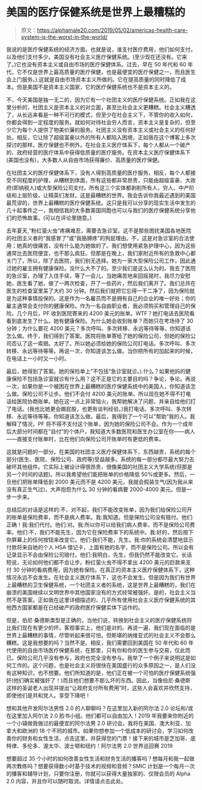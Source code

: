 # 美国的医疗保健系统是世界上最糟糕的

> 原文：<https://alphamale20.com/2019/05/02/americas-health-care-system-is-the-worst-in-the-world/>

我说的是医疗保健系统的经济方面。也就是说，谁支付医疗费用，他们如何支付，以及他们支付多少。美国没有社会主义医疗保健系统。(至少现在还没有。它来了。)它也没有资本主义或自由市场的医疗保健体系。过去，早在 50 年代和 60 年代，它不仅是世界上最高质量的医疗保健，也是最便宜的医疗保健之一，而且医生会上门服务。).这就是自由市场资本主义所做的。它在提高质量的同时降低了成本。但是美国不是资本主义国家，它的医疗保健系统也不是资本主义的。

不，今天美国是独一无二的，因为它有一个社团主义的医疗保健系统。正如我在这里分析的，社团主义是资本主义的对立面，甚至比社会主义更糟糕。社会主义糟透了，从长远来看是一种不可行的模式，但至少在社会主义下，不管你的收入如何，你都会得到一定程度的服务。就如何对待社会穷人而言，资本主义是复杂的，但至少它为每个人提供了物美价廉的服务。社团主义没有资本主义或社会主义的任何好处。相反，它让除了超级富豪以外的所有人都陷入困境，正如我在这个博客上多次探讨的那样。医疗保健也不例外。在社会主义医疗体系下，每个人都从一个破产的、政府经营的医疗体系中获得低质量的医疗服务。在资本主义医疗保健体系下(美国也没有)，大多数人从自由市场获得廉价、高质量的医疗保健。

在社团主义的医疗保健体系下，没有人得到高质量的医疗服务。相反，每个人都接受不同程度的护理，从糟糕到体面，所有这些都非常昂贵，只能由超级富豪、大政府(即纳税人)或大型保险公司支付。所有这三个实体都剥削所有人，穷人、中产阶级和上层阶级，让精英们发财。这是最糟糕的世界。我会告诉你我最近遇到的美国最荒谬的，世界上最糟糕的医疗保健系统。这只是我可以分享的现实生活中发生的几十起事件之一，我相信我的大多数美国同胞也可以与我们的医疗保健系统分享他们的恐怖故事。(可以在评论里随意。)

去年夏天,“粉红萤火虫”疼痛难忍，需要去急诊室。这不是那些困扰美国各地医院的社团主义者的“我感冒了”或“我胳膊疼”的狗屁理由。不，这是对急诊室的合法使用；她真的很痛苦，没有什么能为她做的了。我们想使用紧急护理中心，因为这些通常比去医院便宜，也不那么疯狂。但那是在晚上，我们家附近所有的急救中心都关门了。所以，除了去医院，我们别无选择。她为一家大型保险公司工作，因此通过她的雇主拥有健康保险。没什么大不了的。至少我们是这么认为的。我去了医院的急诊室，办理了入住手续，等了一会儿，当她痛苦地来回摇晃时，我尽力安慰她，医生看了她，做了一两次检查，开了一些药片，然后我们离开了。我们总共在医生的检查室里呆了大约 30 分钟。然后我们就把它忘得一干二净了，因为保险就是为这种事情投保的。这是作为一名雇员而不是拥有自己的企业的唯一好处；你的雇主通常会支付你的健康保险。作为一名自由职业者，我必须购买和管理自己的保险。几个月后，PF 收到医院寄来的 4200 美元的账单。WTF？她打电话去医院看看到底发生了什么。她有健康保险。为什么她会收到账单？而她只在考场待了 30 分钟；为什么要花 4200 美元？多次呼叫、多次转移、永远等待等等。你知道该怎么做。终于，我们得到了答案。医院将账单寄给了她的保险公司，但她的保险公司否认了这一索赔。太好了。所以她必须给她的保险公司打电话。多次呼叫、多次转移、永远等待等等。再说一次，你知道该怎么做。当你把所有的加起来的时候，在电话上一小时又一小时。

最后，她得到了答案。她的保险单上“不包括”急诊室就诊。).什么？如果他妈的健康保险不包括急诊室就诊有什么用？这不正是它的主要目的吗？争论，争论。再说一次，如果你是一个被困在世界上最糟糕的医疗保健系统中的美国人，你知道该怎么做。保险公司不让步。他们不会付 4200 美元的账单。所以现在她不得不打电话给医院协商账单。她在这一点上非常恼火，我帮她解决了问题，并亲自给他们打了电话。(我也比她更会踢屁股，也更有谈判经验。)我打电话。多次呼叫、多次转移、永远等待等等。你知道该怎么做。最后，我得到了一个可以“帮助”我的人。我解释了情况，PF 将不得不支付这个账单，因为她的保险公司不会。作为一个成年后大部分时间都在“自付”的个体户，我知道大多数医院和医生办公室在你——病人——直接支付账单时，比在他们向保险公司开账单时有更低的费率。

这就是问题的一部分。在美国的社团主义医疗保健体系下，东西越贵，系统的每个部分(医生、医院、保险公司、政府等)受益越多。系统的每一部分都尽最大努力去破坏其他组件。它实际上被设计得很昂贵，很像美国的社团主义大学系统(但那是另一个时间的话题)。所以我希望他们能把账单的价格降低 50%或更多。然后，一旦他们把账单降低到 2000 美元而不是 4200 美元，我就会假装生气(因为我从来没有真正生气过)，大声抱怨为什么 30 分钟的看病要 2000-4000 美元。但是一步一步来。

总结后的对话是这样的:不，对不起，我们不能改变账单，因为我们给保险公司开的账单是保险费率，而不是病人费率。我:我知道。但是保险公司没有赔付。他们:正确！我:我们代付。他们:对。我:所以你可以给我们病人费率，而不是保险公司费率。他们:不，我们不能先生，因为它在保险费率下的系统中。我:好的，然后按下你屏幕上的任何按钮来改变它。他们:我们不能，先生。我:你的系统会清楚地显示付款将来自她的个人 HSA 借记卡，上面有她的名字，而不是保险公司。所以会有记录显示不会由保险公司赔付。他们:我明白，先生，但我仍然不能改变它。长话短说，无论如何他们都不会让步。粉红萤火虫不得不拿出 4200 美元的巨款来支付 30 分钟的看病费用，因为她有保险。在真正的资本主义医疗保健体系下，这种情况永远不会发生。在社会主义医疗体系下，这也不会发生。但是因为我们有世界上最糟糕的卫生保健系统，一个社团主义者的系统，这是世界上最糟糕的，我们在崩溃的美国继续以文明世界中其他国家没有的方式经常被强奸。是的，社会主义当然不是答案。正如我在这里详细描述的，几乎所有使用社会主义医疗保健系统的其他西方国家都是在已经破产的政府医疗保健实体下运作的。

但是，伯尼·桑德斯类型是正确的，当他们说，转换到社会主义的医疗保健系统将比我们现在有更少的坏。客观事实上，他们是对的。再说一遍，我们现在面临的是世界上最糟糕的事情，尽管听起来很可怕，但斯堪的纳维亚式的社会主义不会那么糟糕。这是我想要的吗？当然不是。相反，我们需要回到美国在 50 年代和 60 年代使用的自由市场医疗保健系统，在那里，只有你和你的医生参与交易，仅此而已。保险公司几乎没有参与，政府也完全没有参与。我举了一个例子来说明这是如何工作的。这个问题，也是社会主义将很快在美国盛行的众多原因之一，是人们没有这种知识，也不想要。他们所知道的是，他们正在被一个可怕的医疗保健系统强奸(他们确实被强奸了！)而且他们想要不那么坏的东西。因此，当像伯尼·桑德斯这样的圣诞老人出现并提出“让政府支付所有费用”时，这些人会喜欢并欣然支持，即使他们是共和党人。享受下降吧！

想和其他开发阿尔法男性 2.0 的人聊聊吗？在这里加入新的阿尔法 2.0 论坛和/或在这里加入阿尔法 2.0 脸书小组。他们都可以自由加入！2019 年我要来你附近的一个小镇做我做过的最便宜的阿尔法男 2.0 研讨会。我将在美国、澳大利亚、加拿大和欧洲的 18 个不同的城市。如果你想参加一个低成本的研讨会，学习如何改善你的财务和女性生活，点击这里，并获得您的门票！接下来的城市是芝加哥、底特律、多伦多、渥太华、波士顿和纽约！阿尔法男 2.0 世界巡回赛 2019

想要超过 35 个小时的如何改善女性生活和财务生活的播客吗？想每月和我一起做两次教练吗？想要获得数小时基于技术的视频和音频？SMIC 计划是一个每月一次的播客和辅导计划，只要你注册，你就可以获得大量独家的、仅限会员的 Alpha 2.0 内容，并且你可以随时取消。详情请点击此处。
